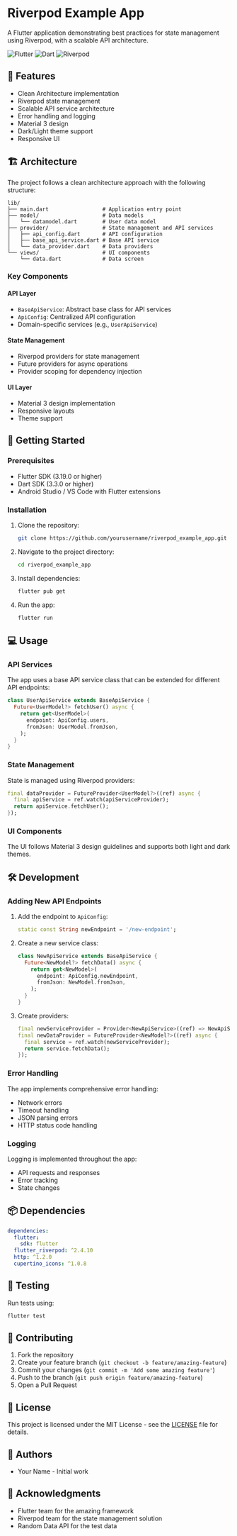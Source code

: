 # Riverpod Example App

A Flutter application demonstrating best practices for state management using Riverpod, with a scalable API architecture.

![Flutter](https://img.shields.io/badge/Flutter-3.19.0-blue.svg)
![Dart](https://img.shields.io/badge/Dart-3.3.0-blue.svg)
![Riverpod](https://img.shields.io/badge/Riverpod-2.4.10-green.svg)

## 📱 Features

- Clean Architecture implementation
- Riverpod state management
- Scalable API service architecture
- Error handling and logging
- Material 3 design
- Dark/Light theme support
- Responsive UI

## 🏗️ Architecture

The project follows a clean architecture approach with the following structure:

```
lib/
├── main.dart                 # Application entry point
├── model/                    # Data models
│   └── datamodel.dart        # User data model
├── provider/                 # State management and API services
│   ├── api_config.dart       # API configuration
│   ├── base_api_service.dart # Base API service
│   └── data_provider.dart    # Data providers
└── views/                    # UI components
    └── data.dart             # Data screen
```

### Key Components

#### API Layer
- `BaseApiService`: Abstract base class for API services
- `ApiConfig`: Centralized API configuration
- Domain-specific services (e.g., `UserApiService`)

#### State Management
- Riverpod providers for state management
- Future providers for async operations
- Provider scoping for dependency injection

#### UI Layer
- Material 3 design implementation
- Responsive layouts
- Theme support

## 🚀 Getting Started

### Prerequisites

- Flutter SDK (3.19.0 or higher)
- Dart SDK (3.3.0 or higher)
- Android Studio / VS Code with Flutter extensions

### Installation

1. Clone the repository:
   ```bash
   git clone https://github.com/yourusername/riverpod_example_app.git
   ```

2. Navigate to the project directory:
   ```bash
   cd riverpod_example_app
   ```

3. Install dependencies:
   ```bash
   flutter pub get
   ```

4. Run the app:
   ```bash
   flutter run
   ```

## 💻 Usage

### API Services

The app uses a base API service class that can be extended for different API endpoints:

```dart
class UserApiService extends BaseApiService {
  Future<UserModel?> fetchUser() async {
    return get<UserModel>(
      endpoint: ApiConfig.users,
      fromJson: UserModel.fromJson,
    );
  }
}
```

### State Management

State is managed using Riverpod providers:

```dart
final dataProvider = FutureProvider<UserModel?>((ref) async {
  final apiService = ref.watch(apiServiceProvider);
  return apiService.fetchUser();
});
```

### UI Components

The UI follows Material 3 design guidelines and supports both light and dark themes.

## 🛠️ Development

### Adding New API Endpoints

1. Add the endpoint to `ApiConfig`:
   ```dart
   static const String newEndpoint = '/new-endpoint';
   ```

2. Create a new service class:
   ```dart
   class NewApiService extends BaseApiService {
     Future<NewModel?> fetchData() async {
       return get<NewModel>(
         endpoint: ApiConfig.newEndpoint,
         fromJson: NewModel.fromJson,
       );
     }
   }
   ```

3. Create providers:
   ```dart
   final newServiceProvider = Provider<NewApiService>((ref) => NewApiService());
   final newDataProvider = FutureProvider<NewModel?>((ref) async {
     final service = ref.watch(newServiceProvider);
     return service.fetchData();
   });
   ```

### Error Handling

The app implements comprehensive error handling:
- Network errors
- Timeout handling
- JSON parsing errors
- HTTP status code handling

### Logging

Logging is implemented throughout the app:
- API requests and responses
- Error tracking
- State changes

## 📦 Dependencies

```yaml
dependencies:
  flutter:
    sdk: flutter
  flutter_riverpod: ^2.4.10
  http: ^1.2.0
  cupertino_icons: ^1.0.8
```

## 🧪 Testing

Run tests using:
```bash
flutter test
```

## 📝 Contributing

1. Fork the repository
2. Create your feature branch (`git checkout -b feature/amazing-feature`)
3. Commit your changes (`git commit -m 'Add some amazing feature'`)
4. Push to the branch (`git push origin feature/amazing-feature`)
5. Open a Pull Request

## 📄 License

This project is licensed under the MIT License - see the [LICENSE](LICENSE) file for details.

## 👥 Authors

- Your Name - Initial work

## 🙏 Acknowledgments

- Flutter team for the amazing framework
- Riverpod team for the state management solution
- Random Data API for the test data

